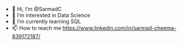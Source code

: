 - 👋 Hi, I’m @SarmadC
- 👀 I’m interested in Data Science
- 🌱 I’m currently learning SQL
- 📫 How to reach me https://www.linkedin.com/in/sarmad-cheema-839172187/

<!---
SarmadC/SarmadC is a ✨ special ✨ repository because its `README.md` (this file) appears on your GitHub profile.
You can click the Preview link to take a look at your changes.
--->
